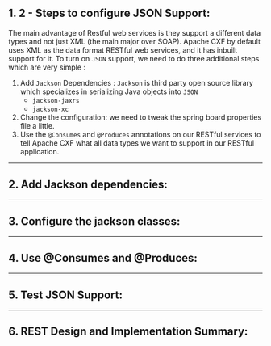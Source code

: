 ## 1. 2 - Steps to configure JSON Support:


The main advantage of Restful web services is they support a different data types and not just XML (the main major over SOAP).
Apache CXF by default uses XML as the data format RESTful web services, and it has inbuilt support for it.
To turn on `JSON` support, we need to do three additional steps which are very simple :
1. Add `Jackson` Dependencies : `Jackson` is third party open source library which specializes in serializing Java objects into `JSON`
    * `jackson-jaxrs`
    * `jackson-xc`    
2. Change the configuration: we need to tweak the spring board properties file a little.
3. Use the `@Consumes` and `@Produces` annotations on our RESTful services to tell Apache CXF what all data types we want to support in our 
RESTful application.

***

## 2. Add Jackson dependencies:



***

## 3. Configure the jackson classes:

***

## 4. Use @Consumes and @Produces:

***

## 5. Test JSON Support:

***

## 6. REST Design and Implementation Summary:

